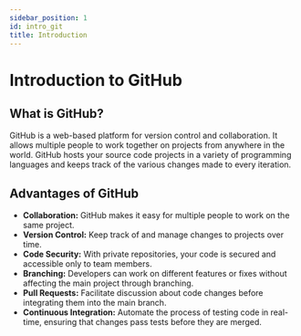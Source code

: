 ```yaml
---
sidebar_position: 1
id: intro_git
title: Introduction
---
```


# Introduction to GitHub

## What is GitHub?

GitHub is a web-based platform for version control and collaboration. It allows multiple people to work together on projects from anywhere in the world. GitHub hosts your source code projects in a variety of programming languages and keeps track of the various changes made to every iteration.

## Advantages of GitHub

- **Collaboration:** GitHub makes it easy for multiple people to work on the same project.
- **Version Control:** Keep track of and manage changes to projects over time.
- **Code Security:** With private repositories, your code is secured and accessible only to team members.
- **Branching:** Developers can work on different features or fixes without affecting the main project through branching.
- **Pull Requests:** Facilitate discussion about code changes before integrating them into the main branch.
- **Continuous Integration:** Automate the process of testing code in real-time, ensuring that changes pass tests before they are merged.




